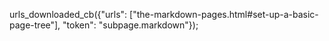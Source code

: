 urls_downloaded_cb({"urls": ["the-markdown-pages.html#set-up-a-basic-page-tree"], "token": "subpage.markdown"});